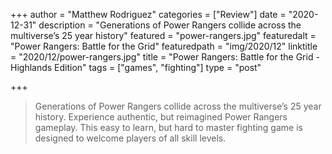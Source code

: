 +++
author = "Matthew Rodriguez"
categories = ["Review"]
date = "2020-12-31"
description = "Generations of Power Rangers collide across the multiverse’s 25 year history"
featured = "power-rangers.jpg"
featuredalt = "Power Rangers: Battle for the Grid"
featuredpath = "img/2020/12"
linktitle = "2020/12/power-rangers.jpg"
title = "Power Rangers: Battle for the Grid - Highlands Edition"
tags = ["games", "fighting"]
type = "post"

+++

> Generations of Power Rangers collide across the multiverse’s 25 year history. Experience authentic, but reimagined Power Rangers gameplay. This easy to learn, but hard to master fighting game is designed to welcome players of all skill levels.

